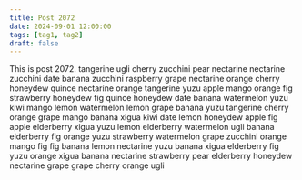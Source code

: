 ```yaml
---
title: Post 2072
date: 2024-09-01 12:00:00
tags: [tag1, tag2]
draft: false
---
```

This is post 2072.
tangerine
ugli
cherry
zucchini
pear
nectarine
nectarine
zucchini
date
banana
zucchini
raspberry
grape
nectarine
orange
cherry
honeydew
quince
nectarine
orange
tangerine
yuzu
apple
mango
orange
fig
strawberry
honeydew
fig
quince
honeydew
date
banana
watermelon
yuzu
kiwi
mango
lemon
watermelon
lemon
grape
banana
yuzu
tangerine
cherry
orange
grape
mango
banana
xigua
kiwi
date
lemon
honeydew
apple
fig
apple
elderberry
xigua
yuzu
lemon
elderberry
watermelon
ugli
banana
elderberry
fig
orange
yuzu
strawberry
watermelon
grape
zucchini
orange
mango
fig
fig
banana
lemon
nectarine
yuzu
banana
xigua
elderberry
fig
yuzu
orange
xigua
banana
nectarine
strawberry
pear
elderberry
honeydew
nectarine
grape
grape
cherry
orange
ugli
